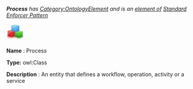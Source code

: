 ___Process__ 
 has
 [Category:OntologyElement](../../Category/OntologyElement "Category:OntologyElement") 
 and is an
 [element of](../../Property/ElementOf "Property:ElementOf") 
[Standard Enforcer Pattern](../../Submissions/Standard_Enforcer_Pattern "Submissions:Standard Enforcer Pattern")_




  





[![Class](../images/thumb/2/27/Class.gif/45px-Class.gif)](../../Image/Class.gif "Class")


__Name__ 
 : Process
 



__Type:__ 
 owl:Class
 



__Description__ 
 : An entity that defines a workflow, operation, activity or a service